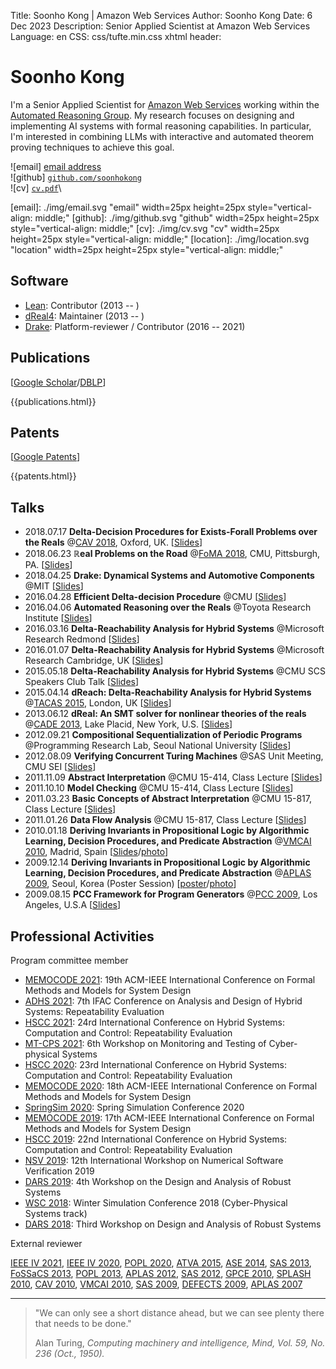 Title:   Soonho Kong | Amazon Web Services
Author:  Soonho Kong
Date:    6 Dec 2023
Description: Senior Applied Scientist at Amazon Web Services
Language: en
CSS: css/tufte.min.css
xhtml header: <script async src="https://www.googletagmanager.com/gtag/js?id=UA-38178018-3"></script><script>window.dataLayer = window.dataLayer || []; function gtag(){dataLayer.push(arguments);} gtag('js', new Date()); gtag('config', 'UA-38178018-3');</script>

Soonho Kong
===========

I'm a Senior Applied Scientist for [Amazon Web Services][AWS] working
within the [Automated Reasoning Group][ARG].  My research focuses on
designing and implementing AI systems with formal reasoning
capabilities. In particular, I'm interested in combining LLMs with
interactive and automated theorem proving techniques to achieve this
goal.

![email]  <a target="_blank" href="https://mailhide.io/e/HHFX0LX2">email address</a>\
![github] [`github.com/soonhokong`](https://github.com/soonhokong)\
![cv] [`cv.pdf`](./cv.pdf)\

[ARG]: https://aws.amazon.com/security/provable-security
[AWS]: https://aws.amazon.com
[CPS]: https://en.wikipedia.org/wiki/Cyber-physical_system
[TRI]: https://www.tri.global
[EMC]: https://en.wikipedia.org/wiki/Edmund_M._Clarke
[CMU]: https://csd.cmu.edu
[email]: ./img/email.svg "email" width=25px height=25px style="vertical-align: middle;"
[github]: ./img/github.svg "github" width=25px height=25px style="vertical-align: middle;"
[cv]: ./img/cv.svg "cv" width=25px height=25px style="vertical-align: middle;"
[location]: ./img/location.svg "location" width=25px height=25px style="vertical-align: middle;"

Software
--------

 - [Lean][lean]: Contributor (2013 -- )
 - [dReal4][dreal4]: Maintainer (2013 -- )
 - [Drake][drake]: Platform-reviewer / Contributor (2016 -- 2021)
 
[dreal4]: https://github.com/dreal/dreal4
[drake]: https://drake.mit.edu
[lean]: http://leanprover.github.io

Publications
------------

[[Google Scholar][google-scholar]/[DBLP][dblp]]

[google-scholar]: https://scholar.google.com/citations?user=GLFFduAAAAAJ
[dblp]: https://dblp.uni-trier.de/pers/hd/k/Kong:Soonho

<!-- Generated by bibtex2html from bibtex.bib -->
{{publications.html}}

Patents
-------

[[Google Patents][google-patents]]

[google-patents]: https://patents.google.com/?inventor=Soonho+Kong,Soon+Ho+Kong&assignee=Toyota+Research+Institute%2c+Inc.,Amazon+Technologies%2c+Inc.&num=100&oq=inventor:(Soonho+Kong)+inventor:(Soon+Ho+Kong)+assignee:(Toyota+Research+Institute%2c+Inc.)+assignee:(Amazon+Technologies%2c+Inc.)&sort=new&dups=language

<!-- Generated by bibtex2html from bibtex.bib -->
{{patents.html}}

Talks
-----
 * 2018.07.17 **Delta-Decision Procedures for Exists-Forall Problems over the Reals** @[CAV 2018][CAV18], Oxford, UK.
   [[Slides](./talks/20180717.pdf)]
 * 2018.06.23 **ℝeal Problems on the Road** @[FoMA 2018][FOMA18], CMU, Pittsburgh, PA.
   [[Slides](./talks/20180623.pdf)]
 * 2018.04.25 **Drake: Dynamical Systems and Automotive Components** @MIT
   [[Slides](./talks/20180425.pdf)]
 * 2016.04.28 **Efficient Delta-decision Procedure** @CMU
   [[Slides](./talks/20160428.pdf)]
 * 2016.04.06 **Automated Reasoning over the Reals** @Toyota Research Institute 
   [[Slides](./talks/20160406.pdf)]
 * 2016.03.16 **Delta-Reachability Analysis for Hybrid Systems** @Microsoft Research Redmond 
   [[Slides](./talks/20160316.pdf)]
 * 2016.01.07 **Delta-Reachability Analysis for Hybrid Systems** @Microsoft Research Cambridge, UK 
   [[Slides](./talks/20160316.pdf)]
 * 2015.05.18 **Delta-Reachability Analysis for Hybrid Systems** @CMU SCS Speakers Club Talk 
   [[Slides](./talks/20150518.pdf)]
 * 2015.04.14 **dReach: Delta-Reachability Analysis for Hybrid Systems** @[TACAS 2015][TACAS15], London, UK
   [[Slides](./talks/20150414.pdf)]
 * 2013.06.12 **dReal: An SMT solver for nonlinear theories of the reals** @[CADE 2013][CADE13], Lake Placid, New York, U.S.
   [[Slides][20130612]]
 * 2012.09.21 **Compositional Sequentialization of Periodic Programs** @Programming Research Lab, Seoul National University
   [[Slides](./talks/20120921.pdf)]
 * 2012.08.09 **Verifying Concurrent Turing Machines** @SAS Unit Meeting, CMU SEI
   [[Slides](./talks/20120809.pdf)]
 * 2011.11.09 **Abstract Interpretation** @CMU 15-414, Class Lecture
   [[Slides](./talks/20111109.pdf)]
 * 2011.10.10 **Model Checking** @CMU 15-414, Class Lecture
   [[Slides](./talks/20111010.pdf)]
 * 2011.03.23 **Basic Concepts of Abstract Interpretation** @CMU 15-817, Class Lecture
   [[Slides](./talks/20110323.pdf)]
 * 2011.01.26 **Data Flow Analysis** @CMU 15-817, Class Lecture
   [[Slides](./talks/20110126.pdf)]
 * 2010.01.18 **Deriving Invariants in Propositional Logic by Algorithmic Learning, Decision Procedures, and Predicate Abstraction** @[VMCAI 2010][VMCAI10], Madrid, Spain
   [[Slides](./talks/20100118.pdf)/[photo](./talks/20100118.jpg)]
 * 2009.12.14 **Deriving Invariants in Propositional Logic by Algorithmic Learning, Decision Procedures, and Predicate Abstraction** @[APLAS 2009][APLAS09], Seoul, Korea (Poster Session)
   [[poster](./talks/20091214.pdf)/[photo](./talks/20091214_APLAS_poster.jpg)]
 * 2009.08.15 **PCC Framework for Program Generators** @[PCC 2009][PCC09], Los Angeles, U.S.A
   [[Slides](./talks/20090815.pdf)]

[CAV18]: http://cavconference.org/2018
[FOMA18]: https://www.andrew.cmu.edu/user/avigad/meetings/foma_workshop
[TACAS15]: https://www.etaps.org/2015/tacas
[CADE13]: http://www.cl.cam.ac.uk/~gp351/cade24/
[VMCAI10]: http://software.imdea.org/events/vmcai10/
[20130612]: http://dreal.cs.cmu.edu/presentation/20130612/
[PCC09]: https://web.archive.org/web/20150927215856/http://ti.arc.nasa.gov/events/pcc09/program/
[APLAS09]: http://ropas.snu.ac.kr/aplas09/

Professional Activities
-----------------------

Program committee member
 - [MEMOCODE 2021](https://lcs.ios.ac.cn/memocode21): 19th ACM-IEEE International Conference on Formal Methods and Models for System Design
 - [ADHS 2021](https://sites.uclouvain.be/adhs21): 7th IFAC Conference on Analysis and Design of Hybrid Systems: Repeatability Evaluation
 - [HSCC 2021](https://hscc.acm.org/2021): 24rd International Conference on Hybrid Systems: Computation and Control: Repeatability Evaluation
 - [MT-CPS 2021](https://sites.google.com/virginia.edu/mt-cps2021): 6th Workshop on Monitoring and Testing of Cyber-physical Systems
 - [HSCC 2020](https://berkeleylearnverify.github.io/HSCC_2020): 23rd International Conference on Hybrid Systems: Computation and Control: Repeatability Evaluation
 - [MEMOCODE 2020](https://iitjammu.ac.in/conferences/memocode2020): 18th ACM-IEEE International Conference on Formal Methods and Models for System Design
 - [SpringSim 2020](https://scs.org/springsim/):  Spring Simulation Conference 2020 
 - [MEMOCODE 2019](https://memocode.github.io/2019): 17th ACM-IEEE International Conference on Formal Methods and Models for System Design
 - [HSCC 2019](http://hscc2019.eecs.umich.edu): 22nd International Conference on Hybrid Systems: Computation and Control: Repeatability Evaluation
 - [NSV 2019](https://nsv19.mpi-sws.org): 12th International Workshop on Numerical Software Verification 2019
 - [DARS 2019](https://sites.google.com/view/dars2019): 4th Workshop on the Design and Analysis of Robust Systems
 - [WSC 2018](http://meetings2.informs.org/wordpress/wsc2018): Winter Simulation Conference 2018 (Cyber-Physical Systems track)
 - [DARS 2018](https://darsworkshop.github.io/dars2018/index.html): Third Workshop on Design and Analysis of Robust Systems

External reviewer

[IEEE IV 2021](https://2021.ieee-iv.org),
[IEEE IV 2020](https://2020.ieee-iv.org),
[POPL 2020](https://popl20.sigplan.org),
[ATVA 2015](http://atva2015.ios.ac.cn),
[ASE 2014](http://ase2014.org),
[SAS 2013](https://www.microsoft.com/en-us/research/publication/proceedings-of-the-20th-static-analysis-symposium/),
[FoSSaCS 2013](https://www.etaps.org/index.php/2013/fossacs),
[POPL 2013](http://popl.mpi-sws.org/2013),
[APLAS 2012](http://goto.ucsd.edu/~rjhala/aplas2012/index.html),
[SAS 2012](https://www.di.ens.fr/sas2012),
[GPCE 2010](http://program-transformation.org/GPCE10),
[SPLASH 2010](https://dl.acm.org/citation.cfm?id=1869459),
[CAV 2010](http://www.floc-conference.org/CAV-home.html),
[VMCAI 2010](http://software.imdea.org/events/vmcai10),
[SAS 2009](http://sas09.cs.ucdavis.edu),
[DEFECTS 2009](https://www.microsoft.com/en-us/research/event/international-workshop-defects-large-software-systems-defects-2009/),
[APLAS 2007](http://flint.cs.yale.edu/aplas2007)

---

<div class="epigraph">
<blockquote>
<p>"We can only see a short distance ahead, but we can see plenty there that needs to be done."</p>
<footer>Alan Turing, <cite>Computing machinery and intelligence, Mind, Vol. 59, No. 236 (Oct., 1950).</cite></footer>
</blockquote>
</div>

